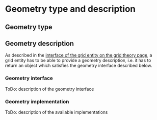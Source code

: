 # Geometry type and description

## Geometry type
## Geometry description
As described in the [interface of the grid entity on the grid theory page](theoryGrid.md#interface-of-grid-entity),
a grid entity has to be able to provide a geometry description, i.e. it has to
return an object which satisfies the geometry interface described below.

### Geometry interface
ToDo: description of the geometry interface

### Geometry implementation
ToDo: description of the available implementations
